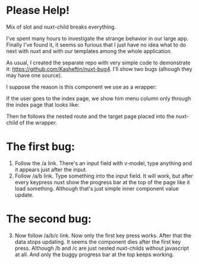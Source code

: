 # Please Help!

Mix of slot and nuxt-child breaks everything.

I've spent many hours to investigate the strange behavior in our large app.
Finally I've found it, it seems so furious that I just have no idea what to do next with nuxt and with our templates among the whole application.

As usual, I created the separate repo with very simple code to demonstrate it: https://github.com/Kasheftin/nuxt-bug4.
I'll show two bugs (alhough they may have one source).

I suppose the reason is this component we use as a wrapper:

<template>
  <div class="container">
    <div class="col -menu">
      <slot/>
    </div>
    <div class="col -content">
      <nuxt-child/>
    </div>
  </div>
</template>

If the user goes to the index page, we show him menu column only through the index page that looks like:

<template>
  <TwoColumns>
    Here's the menu
  </TwoColumns>
</template>

Then he follows the nested route and the target page placed into the nuxt-child of the wrapper.

# The first bug:

1. Follow the /a link. There's an input field with v-model, type anything and it appears just after the input.
2. Follow /a/b link. Type something into the input field. It will work, but after every keypress nuxt show the progress bar at the top of the page like it load something. Although that's just simple inner component value update.

# The second bug:

3. Now follow /a/b/c link. Now only the first key press works. After that the data stops updating. It seems the component dies after the first key press. Although /b and /c are just nested nuxt-childs without javascript at all. And only the buggy progress bar at the top keeps working.

